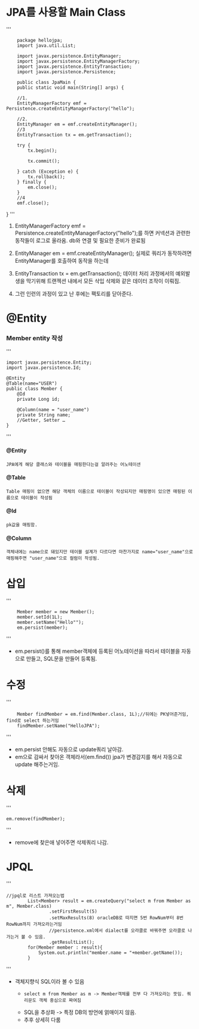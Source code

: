 # JPA를 사용할 Main Class

'''

        package hellojpa;
        import java.util.List;
        
        import javax.persistence.EntityManager;
        import javax.persistence.EntityManagerFactory;
        import javax.persistence.EntityTransaction;
        import javax.persistence.Persistence;
    
        public class JpaMain {
        public static void main(String[] args) {

        //1.
        EntityManagerFactory emf = Persistence.createEntityManagerFactory("hello");

        //2.
        EntityManager em = emf.createEntityManager();
        //3
        EntityTransaction tx = em.getTransaction();

        try {
            tx.begin();

            tx.commit(); 

        } catch (Exception e) {
            tx.rollback(); 
        } finally {
            em.close();
        }
        //4
        emf.close();
}
'''

1. EntityManagerFactory emf = Persistence.createEntityManagerFactory("hello");를 하면 커넥션과 관련한 동작들이 로그로 올라옴. db와 연결 및 필요한 준비가 완료됨

2. EntityManager em = emf.createEntityManager(); 실제로 쿼리가 동작하려면 EntityManager를 호출하여 동작을 하는데
3. EntityTransaction tx = em.getTransaction(); 데이터 처리 과정에서의 예외발생을 막기위해 트랜젝션 내에서 모든 삭입 삭제와 같은 데이터 조작이 이뤄짐.
4. 그런 인련의 과정이 있고 난 후에는 팩토리를 닫아준다.

# @Entity
### Member entity 작성
'''

    import javax.persistence.Entity;
    import javax.persistence.Id;

    @Entity
    @Table(name="USER")
    public class Member {
        @Id
        private Long id;
        
        @Column(name = "user_name")
        private String name;
        //Getter, Setter …
    }
'''

#### @Entity
    JPA에게 해당 클래스와 테이블을 매핑한다는걸 알려주는 어노테이션
#### @Table
    Table 매핑이 없으면 해당 객체의 이름으로 테이블이 작성되지만 매핑명이 있으면 매핑된 이름으로 테이블이 작성됨    

#### @Id
    pk값을 매핑함.
#### @Column
    객체내에는 name으로 돼있지만 테이블 설계가 다르다면 마찬가지로 name="user_name"으로 매핑해주면 "user_name"으로 컬럼이 작성됨.

# 삽입
'''

        Member member = new Member();
        member.setId(1L);
        member.setName("Hello"");
        em.persist(member);
'''
* em.persist()를 통해 member객체에 등록된 어노테이션을 따라서 테이블을 자동으로 만들고, SQL문을 만들어 등록됨.

# 수정
'''

        Member findMember = em.find(Member.class, 1L);//뒤에는 PK넣어준거임, find로 select 하는거임
        findMember.setName("HelloJPA");
'''
* em.persist 안해도 자동으로 update쿼리 날아감.
* em으로 감싸서 찾아온 객체라서(em.find()) jpa가 변경감지를 해서 자동으로 update 해주는거임.

# 삭제
'''

    em.remove(findMember);
'''
* remove에 찾은애 넣어주면 삭제쿼리 나감.

# JPQL
'''
    
    //jpql로 리스트 가져오는법
            List<Member> result = em.createQuery("select m from Member as m", Member.class)
                    .setFirstResult(5)
                    .setMaxResults(8) oracleDB로 따지면 5번 RowNum부터 8번 RowNum까지 가져오라는거임
                    //persistence.xml에서 dialect를 오라클로 바꿔주면 오라클로 나가는거 볼 수 있음.
                    .getResultList();
            for(Member member : result){
                System.out.println("member.name = "+member.getName());
            }
'''
* 객체지향식 SQL이라 볼 수 있음
  *     select m from Member as m -> Member객체를 전부 다 가져오라는 뜻임. 쿼리문도 객체 중심으로 짜여짐
  * SQL을 추상화 -> 특정 DB의 방언에 얽매이지 않음.
  * 추후 상세히 다룸


    
    




